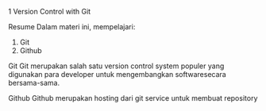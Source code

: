 1 Version Control with Git

Resume 
Dalam materi ini, mempelajari:
1. Git
2. Github

Git
Git merupakan salah satu version control system populer yang
digunakan para developer untuk mengembangkan softwaresecara bersama-sama.

Github
Github merupakan hosting dari git service untuk membuat repository
